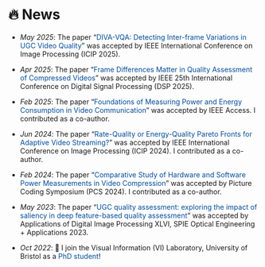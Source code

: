<style>
a.noul {
  color: #024c9a;
  text-decoration: none;
}
a.noul:hover {
  color: #0366d6; 
}
</style>

# 🔥 News
- *May 2025*: The paper “<a class="noul" href="https://ieeexplore.ieee.org/document/11084568">DIVA-VQA: Detecting Inter-frame Variations in UGC Video Quality</a>” was accepted by IEEE International Conference on Image Processing (ICIP 2025).
  
- *Apr 2025*: The paper “<a class="noul" href="https://ieeexplore.ieee.org/document/11075040">Frame Differences Matter in Quality Assessment of Compressed Videos</a>” was accepted by IEEE 25th International Conference on Digital Signal Processing (DSP 2025).

- *Feb 2025*: The paper “<a class="noul" href="https://ieeexplore.ieee.org/document/10904224">Foundations of Measuring Power and Energy Consumption in Video Communication</a>” was accepted by IEEE Access. I contributed as a co-author.
  
- *Jun 2024*: The paper “<a class="noul" href="https://ieeexplore.ieee.org/document/10648088">Rate-Quality or Energy-Quality Pareto Fronts for Adaptive Video Streaming?</a>” was accepted by IEEE International Conference on Image Processing (ICIP 2024). I contributed as a co-author.
  
- *Feb 2024*: The paper “<a class="noul" href="https://ieeexplore.ieee.org/document/10566286">Comparative Study of Hardware and Software Power Measurements in Video Compression</a>” was accepted by Picture Coding Symposium (PCS 2024). I contributed as a co-author.
  
- *May 2023*: The paper “<a class="noul" href="https://www.spiedigitallibrary.org/conference-proceedings-of-spie/12674/1267418/UGC-quality-assessment--exploring-the-impact-of-saliency-in/10.1117/12.2676136.short?SSO=1">UGC quality assessment: exploring the impact of saliency in deep feature-based quality assessment</a>” was accepted by Applications of Digital Image Processing XLVI, SPIE Optical Engineering + Applications 2023.
  
- *Oct 2022*: 💪 I join the Visual Information (VI) Laboratory, University of Bristol as a <a class="noul" href="https://research-information.bris.ac.uk/en/persons/xinyi-wang">PhD student</a>!
